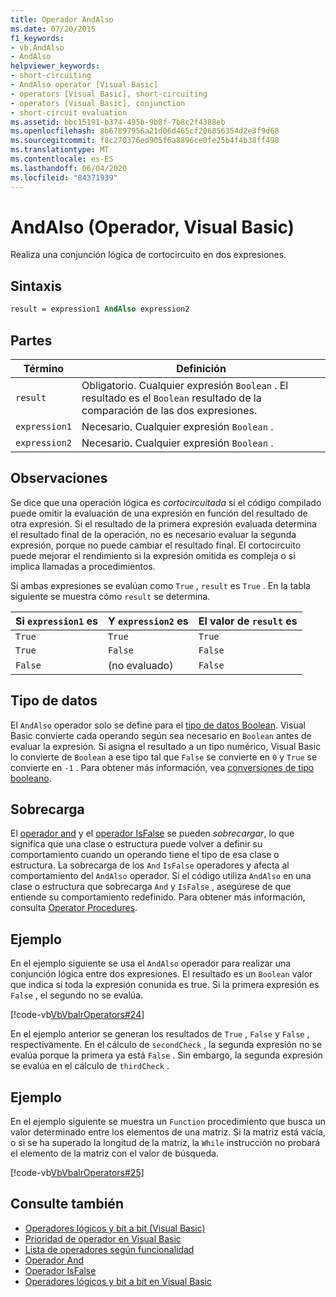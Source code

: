 ```yaml
---
title: Operador AndAlso
ms.date: 07/20/2015
f1_keywords:
- vb.AndAlso
- AndAlso
helpviewer_keywords:
- short-circuiting
- AndAlso operator [Visual Basic]
- operators [Visual Basic], short-circuiting
- operators [Visual Basic], conjunction
- short-circuit evaluation
ms.assetid: bbc15191-b374-495b-9b8f-7b8c2f4388eb
ms.openlocfilehash: 8b67897956a21d06d465cf206856354d2e3f9d68
ms.sourcegitcommit: f8c270376ed905f6a8896ce0fe25b4f4b38ff498
ms.translationtype: MT
ms.contentlocale: es-ES
ms.lasthandoff: 06/04/2020
ms.locfileid: "84371939"
---
```

# <a name="andalso-operator-visual-basic"></a>AndAlso (Operador, Visual Basic)
Realiza una conjunción lógica de cortocircuito en dos expresiones.  
  
## <a name="syntax"></a>Sintaxis  
  
```vb
result = expression1 AndAlso expression2  
```  
  
## <a name="parts"></a>Partes  
  
|Término|Definición|  
|---|---|  
|`result`|Obligatorio. Cualquier expresión `Boolean` . El resultado es el `Boolean` resultado de la comparación de las dos expresiones.|  
|`expression1`|Necesario. Cualquier expresión `Boolean` .|  
|`expression2`|Necesario. Cualquier expresión `Boolean` .|  
  
## <a name="remarks"></a>Observaciones  
 Se dice que una operación lógica es *cortocircuitada* si el código compilado puede omitir la evaluación de una expresión en función del resultado de otra expresión. Si el resultado de la primera expresión evaluada determina el resultado final de la operación, no es necesario evaluar la segunda expresión, porque no puede cambiar el resultado final. El cortocircuito puede mejorar el rendimiento si la expresión omitida es compleja o si implica llamadas a procedimientos.  
  
 Si ambas expresiones se evalúan como `True` , `result` es `True` . En la tabla siguiente se muestra cómo `result` se determina.  
  
|Si `expression1` es |Y `expression2` es|El valor de `result` es|  
|---|---|---|  
|`True`|`True`|`True`|  
|`True`|`False`|`False`|  
|`False`|(no evaluado)|`False`|  
  
## <a name="data-types"></a>Tipo de datos  
 El `AndAlso` operador solo se define para el [tipo de datos Boolean](../data-types/boolean-data-type.md). Visual Basic convierte cada operando según sea necesario en `Boolean` antes de evaluar la expresión. Si asigna el resultado a un tipo numérico, Visual Basic lo convierte de `Boolean` a ese tipo tal que `False` se convierte en `0` y `True` se convierte en `-1` .
Para obtener más información, vea [conversiones de tipo booleano](../data-types/boolean-data-type.md#type-conversions).
  
## <a name="overloading"></a>Sobrecarga  
 El [operador and](and-operator.md) y el [operador IsFalse](isfalse-operator.md) se pueden *sobrecargar*, lo que significa que una clase o estructura puede volver a definir su comportamiento cuando un operando tiene el tipo de esa clase o estructura. La sobrecarga de los `And` `IsFalse` operadores y afecta al comportamiento del `AndAlso` operador. Si el código utiliza `AndAlso` en una clase o estructura que sobrecarga `And` y `IsFalse` , asegúrese de que entiende su comportamiento redefinido. Para obtener más información, consulta [Operator Procedures](../../programming-guide/language-features/procedures/operator-procedures.md).  
  
## <a name="example"></a>Ejemplo  
 En el ejemplo siguiente se usa el `AndAlso` operador para realizar una conjunción lógica entre dos expresiones. El resultado es un `Boolean` valor que indica si toda la expresión conunida es true. Si la primera expresión es `False` , el segundo no se evalúa.  
  
 [!code-vb[VbVbalrOperators#24](~/samples/snippets/visualbasic/VS_Snippets_VBCSharp/VbVbalrOperators/VB/Class1.vb#24)]  
  
 En el ejemplo anterior se generan los resultados de `True` , `False` y `False` , respectivamente. En el cálculo de `secondCheck` , la segunda expresión no se evalúa porque la primera ya está `False` . Sin embargo, la segunda expresión se evalúa en el cálculo de `thirdCheck` .  
  
## <a name="example"></a>Ejemplo  
 En el ejemplo siguiente se muestra un `Function` procedimiento que busca un valor determinado entre los elementos de una matriz. Si la matriz está vacía, o si se ha superado la longitud de la matriz, la `While` instrucción no probará el elemento de la matriz con el valor de búsqueda.  
  
 [!code-vb[VbVbalrOperators#25](~/samples/snippets/visualbasic/VS_Snippets_VBCSharp/VbVbalrOperators/VB/Class1.vb#25)]  
  
## <a name="see-also"></a>Consulte también

- [Operadores lógicos y bit a bit (Visual Basic)](logical-bitwise-operators.md)
- [Prioridad de operador en Visual Basic](operator-precedence.md)
- [Lista de operadores según funcionalidad](operators-listed-by-functionality.md)
- [Operador And](and-operator.md)
- [Operador IsFalse](isfalse-operator.md)
- [Operadores lógicos y bit a bit en Visual Basic](../../programming-guide/language-features/operators-and-expressions/logical-and-bitwise-operators.md)
